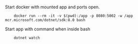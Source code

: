 Start docker with mounted app and ports open.
```
    docker run --rm -it -v $(pwd):/app -p 8080:5002 -w /app mcr.microsoft.com/dotnet/sdk:8.0 bash
```


Start app with command when inside bash
```
    dotnet watch
```
